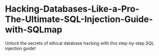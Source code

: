 # Hacking-Databases-Like-a-Pro-The-Ultimate-SQL-Injection-Guide-with-SQLmap
Unlock the secrets of ethical database hacking with this step-by-step SQL injection guide!
